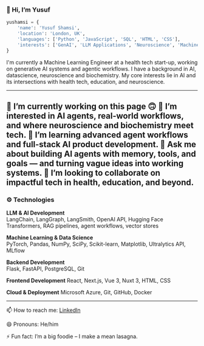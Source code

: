 ### 👋 Hi, I’m Yusuf

``` python
yushamsi = {
    'name': 'Yusuf Shamsi',
    'location': 'London, UK',
    'languages': ['Python', 'JavaScript', 'SQL', 'HTML', 'CSS'],
    'interests': ['GenAI', 'LLM Applications', 'Neuroscience', 'Machine Learning', 'Data Engineering', 'Health Tech', 'EdTech']
}
```

I'm currently a Machine Learning Engineer at a health tech start-up, working on generative AI systems and agentic workflows. I have a background in AI, datascience, neuroscience and biochemistry. My core interests lie in AI and its intersections with health tech, education, and neuroscience.

---
🚧 I’m currently working on this page 🙃
👀 I’m interested in AI agents, real-world workflows, and where neuroscience and biochemistry meet tech.
🌱 I’m learning advanced agent workflows and full-stack AI product development.
💬 Ask me about building AI agents with memory, tools, and goals — and turning vague ideas into working systems.
💞️ I’m looking to collaborate on impactful tech in health, education, and beyond.
---

### ⚙️ Technologies

**LLM & AI Development**  
LangChain, LangGraph, LangSmith, OpenAI API, Hugging Face Transformers, RAG pipelines, agent workflows, vector stores

**Machine Learning & Data Science**  
PyTorch, Pandas, NumPy, SciPy, Scikit-learn, Matplotlib, Ultralytics API, MLflow

**Backend Development**  
Flask, FastAPI, PostgreSQL, Git

**Frontend Development** 
React, Next.js, Vue 3, Nuxt 3, HTML, CSS

**Cloud & Deployment**
Microsoft Azure, Git, GitHub, Docker 

---

📫 How to reach me:  [LinkedIn](linkedin.com/in/yusufshamsi)

😄 Pronouns: He/him  

⚡ Fun fact: I’m a big foodie – I make a mean lasagna.



